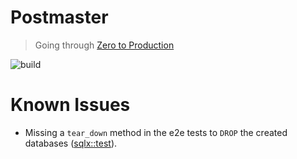 # Postmaster

> Going through [Zero to Production]()

![build](https://github.com/0xbradock/postmaster/actions/workflows/general.yaml/badge.svg)

# Known Issues

- Missing a `tear_down` method in the e2e tests to `DROP` the created databases ([sqlx::test](https://docs.rs/sqlx/latest/sqlx/attr.test.html)).